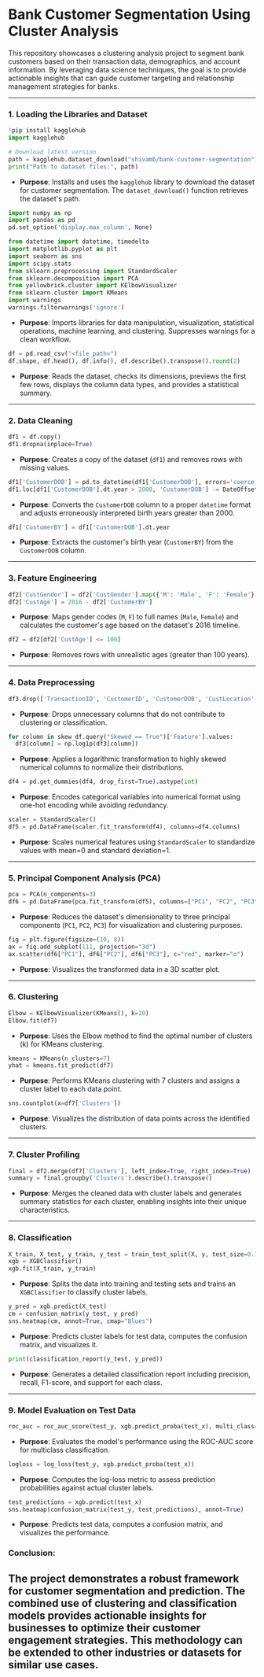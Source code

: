 # Bank Customer Segmentation Using Cluster Analysis

This repository showcases a clustering analysis project to segment bank customers based on their transaction data, demographics, and account information. By leveraging data science techniques, the goal is to provide actionable insights that can guide customer targeting and relationship management strategies for banks.

---

### **1. Loading the Libraries and Dataset**
```python
!pip install kagglehub
import kagglehub

# Download latest version
path = kagglehub.dataset_download("shivamb/bank-customer-segmentation")
print("Path to dataset files:", path)
```
- **Purpose**: Installs and uses the `kagglehub` library to download the dataset for customer segmentation. The `dataset_download()` function retrieves the dataset's path.

```python
import numpy as np
import pandas as pd
pd.set_option('display.max_column', None)

from datetime import datetime, timedelta
import matplotlib.pyplot as plt
import seaborn as sns
import scipy.stats
from sklearn.preprocessing import StandardScaler
from sklearn.decomposition import PCA
from yellowbrick.cluster import KElbowVisualizer
from sklearn.cluster import KMeans
import warnings
warnings.filterwarnings('ignore')
```
- **Purpose**: Imports libraries for data manipulation, visualization, statistical operations, machine learning, and clustering. Suppresses warnings for a clean workflow.

```python
df = pd.read_csv("<file_path>")
df.shape, df.head(), df.info(), df.describe().transpose().round(2)
```
- **Purpose**: Reads the dataset, checks its dimensions, previews the first few rows, displays the column data types, and provides a statistical summary.

---

### **2. Data Cleaning**
```python
df1 = df.copy()
df1.dropna(inplace=True)
```
- **Purpose**: Creates a copy of the dataset (`df1`) and removes rows with missing values.

```python
df1['CustomerDOB'] = pd.to_datetime(df1['CustomerDOB'], errors='coerce')
df1.loc[df1['CustomerDOB'].dt.year > 2000, 'CustomerDOB'] -= DateOffset(years=100)
```
- **Purpose**: Converts the `CustomerDOB` column to a proper `datetime` format and adjusts erroneously interpreted birth years greater than 2000.

```python
df1['CustomerBY'] = df1['CustomerDOB'].dt.year
```
- **Purpose**: Extracts the customer's birth year (`CustomerBY`) from the `CustomerDOB` column.

---

### **3. Feature Engineering**
```python
df2['CustGender'] = df2['CustGender'].map({'M': 'Male', 'F': 'Female'})
df2['CustAge'] = 2016 - df2['CustomerBY']
```
- **Purpose**: Maps gender codes (`M`, `F`) to full names (`Male`, `Female`) and calculates the customer's age based on the dataset's 2016 timeline.

```python
df2 = df2[df2['CustAge'] <= 100]
```
- **Purpose**: Removes rows with unrealistic ages (greater than 100 years).

---

### **4. Data Preprocessing**
```python
df3.drop(['TransactionID', 'CustomerID', 'CustomerDOB', 'CustLocation', 'TransactionDate', 'TransactionTime'], axis=1, inplace=True)
```
- **Purpose**: Drops unnecessary columns that do not contribute to clustering or classification.

```python
for column in skew_df.query("Skewed == True")['Feature'].values:
  df3[column] = np.log1p(df3[column])
```
- **Purpose**: Applies a logarithmic transformation to highly skewed numerical columns to normalize their distributions.

```python
df4 = pd.get_dummies(df4, drop_first=True).astype(int)
```
- **Purpose**: Encodes categorical variables into numerical format using one-hot encoding while avoiding redundancy.

```python
scaler = StandardScaler()
df5 = pd.DataFrame(scaler.fit_transform(df4), columns=df4.columns)
```
- **Purpose**: Scales numerical features using `StandardScaler` to standardize values with mean=0 and standard deviation=1.

---

### **5. Principal Component Analysis (PCA)**
```python
pca = PCA(n_components=3)
df6 = pd.DataFrame(pca.fit_transform(df5), columns=["PC1", "PC2", "PC3"])
```
- **Purpose**: Reduces the dataset's dimensionality to three principal components (`PC1`, `PC2`, `PC3`) for visualization and clustering purposes.

```python
fig = plt.figure(figsize=(10, 8))
ax = fig.add_subplot(111, projection="3d")
ax.scatter(df6["PC1"], df6["PC2"], df6["PC3"], c="red", marker="o")
```
- **Purpose**: Visualizes the transformed data in a 3D scatter plot.

---

### **6. Clustering**
```python
Elbow = KElbowVisualizer(KMeans(), k=20)
Elbow.fit(df7)
```
- **Purpose**: Uses the Elbow method to find the optimal number of clusters (k) for KMeans clustering.

```python
kmeans = KMeans(n_clusters=7)
yhat = kmeans.fit_predict(df7)
```
- **Purpose**: Performs KMeans clustering with 7 clusters and assigns a cluster label to each data point.

```python
sns.countplot(x=df7['Clusters'])
```
- **Purpose**: Visualizes the distribution of data points across the identified clusters.

---

### **7. Cluster Profiling**
```python
final = df2.merge(df7['Clusters'], left_index=True, right_index=True)
summary = final.groupby('Clusters').describe().transpose()
```
- **Purpose**: Merges the cleaned data with cluster labels and generates summary statistics for each cluster, enabling insights into their unique characteristics.

---

### **8. Classification**
```python
X_train, X_test, y_train, y_test = train_test_split(X, y, test_size=0.10, random_state=42)
xgb = XGBClassifier()
xgb.fit(X_train, y_train)
```
- **Purpose**: Splits the data into training and testing sets and trains an `XGBClassifier` to classify cluster labels.

```python
y_pred = xgb.predict(X_test)
cm = confusion_matrix(y_test, y_pred)
sns.heatmap(cm, annot=True, cmap="Blues")
```
- **Purpose**: Predicts cluster labels for test data, computes the confusion matrix, and visualizes it.

```python
print(classification_report(y_test, y_pred))
```
- **Purpose**: Generates a detailed classification report including precision, recall, F1-score, and support for each class.

---

### **9. Model Evaluation on Test Data**
```python
roc_auc = roc_auc_score(test_y, xgb.predict_proba(test_x), multi_class="ovr", average="macro")
```
- **Purpose**: Evaluates the model's performance using the ROC-AUC score for multiclass classification.

```python
logloss = log_loss(test_y, xgb.predict_proba(test_x))
```
- **Purpose**: Computes the log-loss metric to assess prediction probabilities against actual cluster labels.

```python
test_predictions = xgb.predict(test_x)
sns.heatmap(confusion_matrix(test_y, test_predictions), annot=True)
```
- **Purpose**: Predicts test data, computes a confusion matrix, and visualizes the performance.

### Conclusion:
The project demonstrates a robust framework for customer segmentation and prediction. The combined use of clustering and classification models provides actionable insights for businesses to optimize their customer engagement strategies. This methodology can be extended to other industries or datasets for similar use cases.
---
